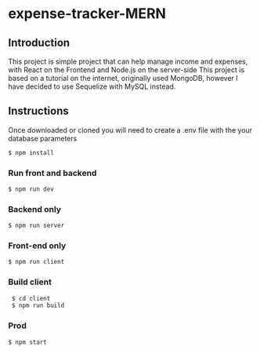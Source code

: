# expense-tracker-MERN

## Introduction
This project is simple project that can help manage income and expenses, with React on the Frontend and Node.js on the server-side
This project is based on a tutorial on the internet, originally used MongoDB, however I have decided to use Sequelize with
MySQL instead.

## Instructions
Once downloaded or cloned you will need to create a .env file with the your database parameters

```js
$ npm install
```

### Run front and backend
```js
$ npm run dev
```
### Backend only

```js
$ npm run server
```
### Front-end only
```js
$ npm run client
```
### Build client
```js
 $ cd client
 $ npm run build
 ```
 ### Prod
 ```js
 $ npm start
 ```
